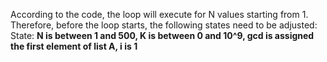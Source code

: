 According to the code, the loop will execute for N values starting from 1. Therefore, before the loop starts, the following states need to be adjusted:
State: **N is between 1 and 500, K is between 0 and 10^9, gcd is assigned the first element of list A, i is 1**